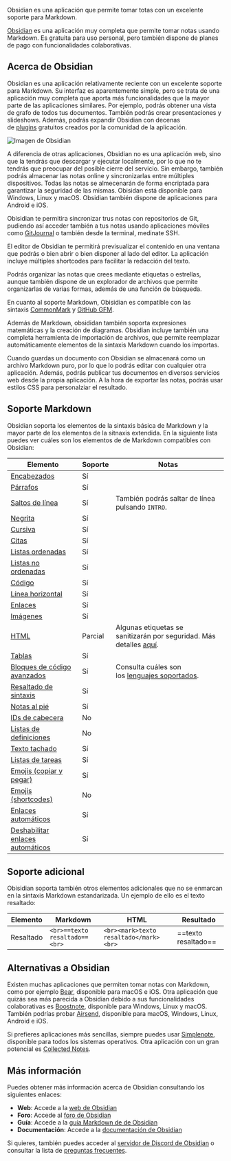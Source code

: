 Obsidian es una aplicación que permite tomar totas con un excelente soporte para Markdown.

[Obsidian](https://obsidian.md/ "Obsidian") es una aplicación muy completa que permite tomar notas usando Markdown. Es gratuita para uso personal, pero también dispone de planes de pago con funcionalidades colaborativas.

## [](https://tutorialmarkdown.com/aplicaciones/obsidian#acerca-de-obsidian)Acerca de Obsidian

Obsidian es una aplicación relativamente reciente con un excelente soporte para Markdown. Su interfaz es aparentemente simple, pero se trata de una aplicación muy completa que aporta más funcionalidades que la mayor parte de las aplicaciones similares. Por ejemplo, podrás obtener una vista de grafo de todos tus documentos. También podrás crear presentaciones y slideshows. Además, podrás expandir Obsidian con decenas de [plugins](https://publish.obsidian.md/help/Plugins/List+of+plugins "Plugins de Obsidian") gratuitos creados por la comunidad de la aplicación.

![Imagen de Obsidian](https://tutorialmarkdown.com/img/aplicaciones/obsidian-screen.png)

A diferencia de otras aplicaciones, Obsidian no es una aplicación web, sino que la tendrás que descargar y ejecutar localmente, por lo que no te tendrás que preocupar del posible cierre del servicio. Sin embargo, también podrás almacenar las notas online y sincronizarlas entre múltiples dispositivos. Todas las notas se almecenarán de forma encriptada para garantizar la seguridad de las mismas. Obisidan está disponible para Windows, Linux y macOS. Obsidian también dispone de aplicaciones para Android e iOS.

Obisidian te permitira sincronizar trus notas con repositorios de Git, pudiendo así acceder también a tus notas usando aplicaciones móviles como [GitJournal](https://tutorialmarkdown.com/aplicaciones/gitjournal "GitJournal") o también desde la terminal, medinate SSH.

El editor de Obsidian te permitirá previsualizar el contenido en una ventana que podrás o bien abrir o bien disponer al lado del editor. La aplicación incluye múltiples shortcodes para facilitar la redacción del texto.

Podrás organizar las notas que crees mediante etiquetas o estrellas, aunque también dispone de un explorador de archivos que permite organizarlas de varias formas, además de una función de búsqueda.

En cuanto al soporte Markdown, Obisidian es compatible con las sintaxis [CommonMark](https://tutorialmarkdown.com/lenguajes#common-mark "CommonMark") y [GitHub GFM](https://tutorialmarkdown.com/lenguajes#git-hub-gfm "GitHub GFM").

Además de Markdown, obsididan también soporta expresiones matemáticas y la creación de diagramas. Obsidian incluye también una completa herramienta de importación de archivos, que permite reemplazar automáticamente elementos de la sintaxis Markdown cuando los importas.

Cuando guardas un documento con Obsidian se almacenará como un archivo Markdown puro, por lo que lo podrás editar con cualquier otra aplicación. Además, podrás publicar tus documentos en diversos servicios web desde la propia aplicación. A la hora de exportar las notas, podrás usar estilos CSS para personalziar el resultado.

## [](https://tutorialmarkdown.com/aplicaciones/obsidian#soporte-markdown)Soporte Markdown

Obsidian soporta los elementos de la sintaxis básica de Markdown y la mayor parte de los elementos de la sitnaxis extendida. En la siguiente lista puedes ver cuáles son los elementos de de Markdown compatibles con Obsidian:

|Elemento|Soporte|Notas|
|---|---|---|
|[Encabezados](https://tutorialmarkdown.com/sintaxis/#encabezados)|Sí||
|[Párrafos](https://tutorialmarkdown.com/sintaxis/#parrafos)|Sí||
|[Saltos de línea](https://tutorialmarkdown.com/sintaxis/#saltos-de-linea)|Sí|También podrás saltar de línea pulsando `INTRO`.|
|[Negrita](https://tutorialmarkdown.com/sintaxis#negrita)|Sí||
|[Cursiva](https://tutorialmarkdown.com/sintaxis#cursiva)|Sí||
|[Citas](https://tutorialmarkdown.com/sintaxis#citas)|Sí||
|[Listas ordenadas](https://tutorialmarkdown.com/sintaxis#listas-ordenadas)|Sí||
|[Listas no ordenadas](https://tutorialmarkdown.com/sintaxis#listas-no-ordenadas)|Sí||
|[Código](https://tutorialmarkdown.com/sintaxis#codigo)|Sí||
|[Línea horizontal](https://tutorialmarkdown.com/sintaxis#lineas-horizontales)|Sí||
|[Enlaces](https://tutorialmarkdown.com/sintaxis#enlaces)|Sí||
|[Imágenes](https://tutorialmarkdown.com/sintaxis#imagenes)|Sí||
|[HTML](https://tutorialmarkdown.com/sintaxis#codigo-html)|Parcial|Algunas etiquetas se sanitizarán por seguridad. Más detalles [aquí](https://publish.obsidian.md/help/Advanced+topics/HTML+sanitization "Sanitización HTML en Obsidian").|
|[Tablas](https://tutorialmarkdown.com/sintaxis-extendida#tablas)|Sí||
|[Bloques de código avanzados](https://tutorialmarkdown.com/sintaxis-extendida#bloques-de-codigo)|Sí|Consulta cuáles son los [lenguajes soportados](https://prismjs.com/#supported-languages "lenguajes soportados").|
|[Resaltado de sintaxis](https://tutorialmarkdown.com/sintaxis-extendida#resaltado-de-sintaxis)|Sí||
|[Notas al pié](https://tutorialmarkdown.com/sintaxis-extendida#notas-al-pie)|Sí||
|[IDs de cabecera](https://tutorialmarkdown.com/sintaxis-extendida#ids-de-cabecera)|No||
|[Listas de definiciones](https://tutorialmarkdown.com/sintaxis-extendida#listas-de-definiciones)|No||
|[Texto tachado](https://tutorialmarkdown.com/sintaxis-extendida#texto-tachado)|Sí||
|[Listas de tareas](https://tutorialmarkdown.com/sintaxis-extendida#listas-de-tareas)|Sí||
|[Emojis (copiar y pegar)](https://tutorialmarkdown.com/sintaxis-extendida#copiar-y-pegar-emojis)|Sí||
|[Emojis (shortcodes)](https://tutorialmarkdown.com/sintaxis-extendida#shortcodes-de-emojis)|No||
|[Enlaces automáticos](https://tutorialmarkdown.com/sintaxis-extendida#enlaces-automaticos)|Sí||
|[Deshabilitar enlaces automáticos](https://tutorialmarkdown.com/sintaxis-extendida#enlaces-automaticos)|Sí||

## [](https://tutorialmarkdown.com/aplicaciones/obsidian#soporte-adicional)Soporte adicional

Obisidian soporta también otros elementos adicionales que no se enmarcan en la sintaxis Markdown estandarizada. Un ejemplo de ello es el texto resaltado:

|Elemento|Markdown|HTML|Resultado|
|---|---|---|---|
|Resaltado|```<br>==texto resaltado==<br>```|```<br><mark>texto resaltado</mark><br>```|==texto resaltado==|

## [](https://tutorialmarkdown.com/aplicaciones/obsidian#alternativas-a-obsidian)Alternativas a Obsidian

Existen muchas aplicaciones que permiten tomar notas con Markdown, como por ejemplo [Bear](https://tutorialmarkdown.com/aplicaciones/bear "Bear"), disponible para macOS e iOS. Otra aplicación que quizás sea más parecida a Obsidian debido a sus funcionalidades colaborativas es [Boostnote](https://tutorialmarkdown.com/aplicaciones/boostnote "Boostnote"), disponible para Windows, Linux y macOS. También podrías probar [Airsend](https://tutorialmarkdown.com/aplicaciones/airsend "Airsend"), disponible para macOS, Windows, Linux, Android e iOS.

Si prefieres aplicaciones más sencillas, siempre puedes usar [Simplenote](https://tutorialmarkdown.com/aplicaciones/simplenote "Simplenote"), disponible para todos los sistemas operativos. Otra aplicación con un gran potencial es [Collected Notes](https://tutorialmarkdown.com/aplicaciones/collected-notes "Collected Notes").

## [](https://tutorialmarkdown.com/aplicaciones/obsidian#mas-informacion)Más información

Puedes obtener más información acerca de Obsidian consultando los siguientes enlaces:

- **Web**: Accede a la [web de Obsidian](https://obsidian.md/ "Web de Obsidian")
- **Foro**: Accede al [foro de Obsidian](https://forum.obsidian.md/ "Foro de Obsidian")
- **Guía**: Accede a la [guía Markdown de de Obsidian](https://publish.obsidian.md/help/How+to/Format+your+notes "Guía Markdown de Obsidian")
- **Documentación**: Accede a la [documentación de Obsidian](https://publish.obsidian.md/help/Index "Documentación de Obsidian")

Si quieres, también puedes acceder al [servidor de Discord de Obsidian](https://discord.com/invite/veuWUTm "Servidor de Discord de Obsidian") o consultar la lista de [preguntas frecuentes](https://obsidian.md/faq "FAQ de Obsidian").